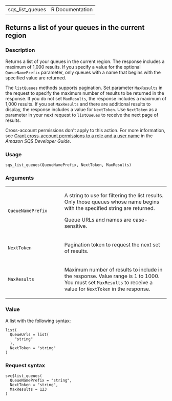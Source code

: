 <table style="width: 100%;">
<tbody>
<tr class="odd">
<td>sqs_list_queues</td>
<td style="text-align: right;">R Documentation</td>
</tr>
</tbody>
</table>

## Returns a list of your queues in the current region

### Description

Returns a list of your queues in the current region. The response
includes a maximum of 1,000 results. If you specify a value for the
optional `QueueNamePrefix` parameter, only queues with a name that
begins with the specified value are returned.

The `listQueues` methods supports pagination. Set parameter `MaxResults`
in the request to specify the maximum number of results to be returned
in the response. If you do not set `MaxResults`, the response includes a
maximum of 1,000 results. If you set `MaxResults` and there are
additional results to display, the response includes a value for
`NextToken`. Use `NextToken` as a parameter in your next request to
`listQueues` to receive the next page of results.

Cross-account permissions don't apply to this action. For more
information, see [Grant cross-account permissions to a role and a user
name](https://docs.aws.amazon.com/AWSSimpleQueueService/latest/SQSDeveloperGuide/sqs-basic-examples-of-sqs-policies.html#grant-cross-account-permissions-to-role-and-user-name)
in the *Amazon SQS Developer Guide*.

### Usage

    sqs_list_queues(QueueNamePrefix, NextToken, MaxResults)

### Arguments

<table>
<colgroup>
<col style="width: 35%" />
<col style="width: 65%" />
</colgroup>
<tbody>
<tr class="odd">
<td><code
id="sqs_list_queues_:_QueueNamePrefix">QueueNamePrefix</code></td>
<td><p>A string to use for filtering the list results. Only those queues
whose name begins with the specified string are returned.</p>
<p>Queue URLs and names are case-sensitive.</p></td>
</tr>
<tr class="even">
<td><code id="sqs_list_queues_:_NextToken">NextToken</code></td>
<td><p>Pagination token to request the next set of results.</p></td>
</tr>
<tr class="odd">
<td><code id="sqs_list_queues_:_MaxResults">MaxResults</code></td>
<td><p>Maximum number of results to include in the response. Value range
is 1 to 1000. You must set <code>MaxResults</code> to receive a value
for <code>NextToken</code> in the response.</p></td>
</tr>
</tbody>
</table>

### Value

A list with the following syntax:

    list(
      QueueUrls = list(
        "string"
      ),
      NextToken = "string"
    )

### Request syntax

    svc$list_queues(
      QueueNamePrefix = "string",
      NextToken = "string",
      MaxResults = 123
    )
